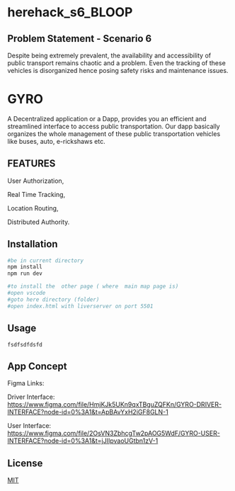 # herehack_s6_BLOOP

## Problem Statement - Scenario 6

Despite being extremely prevalent, the availability and accessibility of public transport remains chaotic and a problem. Even the tracking of these vehicles is disorganized hence posing safety risks and maintenance issues.

# GYRO

A Decentralized application or a Dapp, provides you an efficient and streamlined interface to access public transportation. Our dapp basically organizes the whole management of these public transportation vehicles like buses, auto, e-rickshaws etc.

## FEATURES

User Authorization,

Real Time Tracking,

Location Routing,

Distributed Authority.

## Installation

```bash
#be in current directory
npm install
npm run dev

#to install the  other page ( where  main map page is)
#open vscode
#goto here directory (folder)
#open index.html with liverserver on port 5501

```

## Usage

```
fsdfsdfdsfd

```

## App Concept

Figma Links:

Driver Interface: https://www.figma.com/file/HmjKJk5UKn9qxTBguZQFKn/GYRO-DRIVER-INTERFACE?node-id=0%3A1&t=ApBAvYxH2iGF8GLN-1

User Interface: https://www.figma.com/file/2OsVN3ZbhcgTw2pAOG5WdF/GYRO-USER-INTERFACE?node-id=0%3A1&t=jJIIpvaoUGtbn1zV-1

## License

[MIT](https://choosealicense.com/licenses/mit/)
